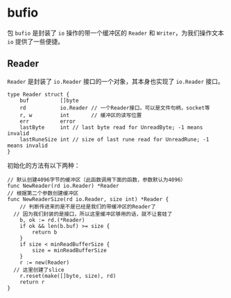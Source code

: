 # bufio
包 `bufio` 是封装了 `io` 操作的带一个缓冲区的 `Reader` 和 `Writer`，为我们操作文本 `io` 提供了一些便捷。

## Reader
`Reader` 是封装了 `io.Reader` 接口的一个对象，其本身也实现了 `io.Reader` 接口。

```
type Reader struct {
	buf          []byte
	rd           io.Reader // 一个Reader接口，可以是文件句柄，socket等
	r, w         int       // 缓冲区的读写位置
	err          error
	lastByte     int // last byte read for UnreadByte; -1 means invalid
	lastRuneSize int // size of last rune read for UnreadRune; -1 means invalid
}
```
初始化的方法有以下两种：
```
// 默认创建4096字节的缓冲区（此函数调用下面的函数，参数默认为4096）
func NewReader(rd io.Reader) *Reader
// 根据第二个参数创建缓冲区
func NewReaderSize(rd io.Reader, size int) *Reader {
	// 判断传进来的是不是已经是我们的带缓冲区的Reader了
  // 因为我们封装的是接口，所以这里缓冲区够用的话，就不让套娃了
	b, ok := rd.(*Reader)
	if ok && len(b.buf) >= size {
		return b
	}
	if size < minReadBufferSize {
		size = minReadBufferSize
	}
	r := new(Reader)
  // 这里创建了slice
	r.reset(make([]byte, size), rd)
	return r
}
```
